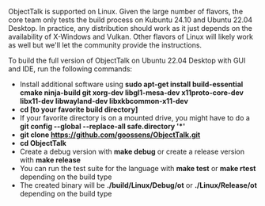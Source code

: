 ObjectTalk is supported on Linux. Given the large number
of flavors, the core team only tests the build process
on Kubuntu 24.10 and Ubuntu 22.04 Desktop. In practice,
any distribution should work as it just depends on the
availability of X-Windows and Vulkan. Other flavors
of Linux will likely work as well but we'll let the
community provide the instructions.

To build the full version of ObjectTalk on Ubuntu 22.04
Desktop with GUI and IDE, run the following commands:

* Install additional software using **sudo apt-get install build-essential cmake ninja-build git xorg-dev libgl1-mesa-dev x11proto-core-dev libx11-dev libwayland-dev libxkbcommon-x11-dev**
* **cd [to your favorite build directory]**
* If your favorite directory is on a mounted drive, you might have to do a **git config --global --replace-all safe.directory '*'**
* **git clone https://github.com/goossens/ObjectTalk.git**
* **cd ObjectTalk**
* Create a debug version with **make debug** or create a release version with **make release**
* You can run the test suite for the language with **make test** or **make rtest** depending on the build type
* The created binary will be **./build/Linux/Debug/ot** or **./Linux/Release/ot** depending on the build type
